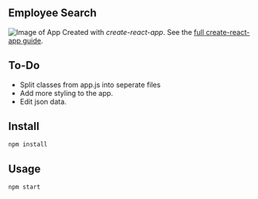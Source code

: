 Employee Search
---

![Image of App](https://im3.ezgif.com/tmp/ezgif-3-ddb7b1f307.gif)
Created with *create-react-app*. See the [full create-react-app guide](https://github.com/facebookincubator/create-react-app/blob/master/packages/react-scripts/template/README.md).


To-Do
---

- Split classes from app.js into seperate files
- Add more styling to the app.
- Edit json data. 

Install
---

`npm install`



Usage
---

`npm start`
